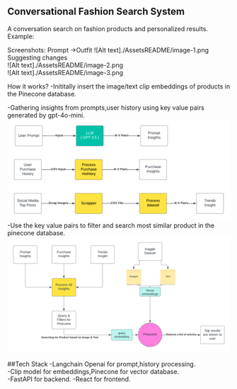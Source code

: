 ## Conversational Fashion Search System 

A conversation search on fashion products and personalized results.
Example:

Screenshots:
Prompt ->Outfit
![Alt text]./AssetsREADME/image-1.png   
Suggesting changes   
![Alt text]./AssetsREADME/image-2.png     
![Alt text]./AssetsREADME/image-3.png     





How it works?
-Inititally insert the image/text clip embeddings of products in the Pinecone database.  

-Gathering insights from prompts,user history using key value pairs generated by gpt-4o-mini.  
![Alt text](./AssetsREADME/Diagram1.png)    
-Use the key value pairs to filter and search most similar product in the pinecone database.   
![Alt text](./AssetsREADME/Diagram2.png)  


##Tech Stack
-Langchain Openai for prompt,history processing.  
-Clip model for embeddings,Pinecone for vector database.    
-FastAPI for backend.
-React for frontend.
